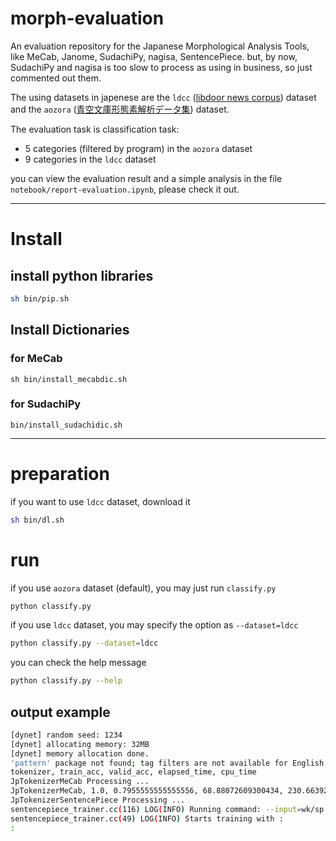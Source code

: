 # morph-evaluation
An evaluation repository for the Japanese Morphological Analysis Tools,
like MeCab, Janome, SudachiPy, nagisa, SentencePiece.
but, by now, SudachiPy and nagisa is too slow to process as using in business,
so just commented out them.

The using datasets in japenese are the `ldcc`
([libdoor news corpus](https://www.rondhuit.com/download.html)) dataset
and the `aozora` ([青空文庫形態素解析データ集](http://aozora-word.hahasoha.net/download.html)) dataset.

The evaluation task is classification task:
- 5 categories (filtered by program) in the `aozora` dataset
- 9 categories in the `ldcc` dataset

you can view the evaluation result and a simple analysis in the file `notebook/report-evaluation.ipynb`, please check it out.


---

# Install

## install python libraries

```bash
sh bin/pip.sh
```

## Install Dictionaries

### for MeCab

```
sh bin/install_mecabdic.sh
```

### for SudachiPy

```
bin/install_sudachidic.sh
```

---

# preparation
if you want to use `ldcc` dataset, download it

```bash
sh bin/dl.sh
```

# run

if you use `aozora` dataset (default), you may just run `classify.py`

```bash
python classify.py
```

if you use `ldcc` dataset, you may specify the option as `--dataset=ldcc`

```bash
python classify.py --dataset=ldcc
```

you can check the help message

```bash
python classify.py --help
```

## output example

```bash
[dynet] random seed: 1234
[dynet] allocating memory: 32MB
[dynet] memory allocation done.
'pattern' package not found; tag filters are not available for English
tokenizer, train_acc, valid_acc, elapsed_time, cpu_time
JpTokenizerMeCab Processing ...
JpTokenizerMeCab, 1.0, 0.7955555555555556, 68.88072609300434, 230.663923129
JpTokenizerSentencePiece Processing ...
sentencepiece_trainer.cc(116) LOG(INFO) Running command: --input=wk/sp.txt                     --model_prefix=wk/sp                     --vocab_size=5000
sentencepiece_trainer.cc(49) LOG(INFO) Starts training with :
:
```
